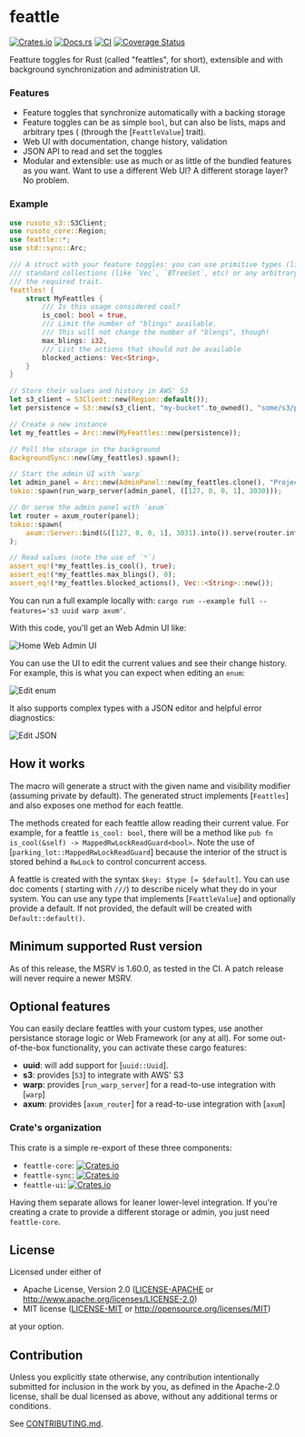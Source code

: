 # feattle

[![Crates.io](https://img.shields.io/crates/v/feattle.svg)](https://crates.io/crates/feattle)
[![Docs.rs](https://docs.rs/feattle/badge.svg)](https://docs.rs/feattle)
[![CI](https://github.com/sitegui/feattle-rs/workflows/Continuous%20Integration/badge.svg)](https://github.com/sitegui/feattle-rs/actions)
[![Coverage Status](https://coveralls.io/repos/github/sitegui/feattle-rs/badge.svg?branch=master)](https://coveralls.io/github/sitegui/feattle-rs?branch=master)

Featture toggles for Rust  (called "feattles", for short), extensible and with background
synchronization and administration UI.

### Features
- Feature toggles that synchronize automatically with a backing storage
- Feature toggles can be as simple `bool`, but can also be lists, maps and arbitrary tpes (
  (through the [`FeattleValue`] trait).
- Web UI with documentation, change history, validation
- JSON API to read and set the toggles
- Modular and extensible: use as much or as little of the bundled features as you want. Want to
  use a different Web UI? A different storage layer? No problem.

### Example

```rust
use rusoto_s3::S3Client;
use rusoto_core::Region;
use feattle::*;
use std::sync::Arc;

/// A struct with your feature toggles: you can use primitive types (like `bool`, `i32`, etc),
/// standard collections (like `Vec`, `BTreeSet`, etc) or any arbitrary type that implements
/// the required trait.
feattles! {
    struct MyFeattles {
        /// Is this usage considered cool?
        is_cool: bool = true,
        /// Limit the number of "blings" available.
        /// This will not change the number of "blengs", though!
        max_blings: i32,
        /// List the actions that should not be available
        blocked_actions: Vec<String>,
    }
}

// Store their values and history in AWS' S3
let s3_client = S3Client::new(Region::default());
let persistence = S3::new(s3_client, "my-bucket".to_owned(), "some/s3/prefix/".to_owned());

// Create a new instance
let my_feattles = Arc::new(MyFeattles::new(persistence));

// Poll the storage in the background
BackgroundSync::new(&my_feattles).spawn();

// Start the admin UI with `warp`
let admin_panel = Arc::new(AdminPanel::new(my_feattles.clone(), "Project Panda - DEV".to_owned()));
tokio::spawn(run_warp_server(admin_panel, ([127, 0, 0, 1], 3030)));

// Or serve the admin panel with `axum`
let router = axum_router(panel);
tokio::spawn(
    axum::Server::bind(&([127, 0, 0, 1], 3031).into()).serve(router.into_make_service()),
);

// Read values (note the use of `*`)
assert_eq!(*my_feattles.is_cool(), true);
assert_eq!(*my_feattles.max_blings(), 0);
assert_eq!(*my_feattles.blocked_actions(), Vec::<String>::new());
```

You can run a full example locally with: `cargo run --example full --features='s3 uuid warp axum'`.

With this code, you'll get an Web Admin UI like:

![Home Web Admin UI](https://raw.githubusercontent.com/sitegui/feattle-rs/master/imgs/home.png)

You can use the UI to edit the current values and see their change history. For example, this
is what you can expect when editing an `enum`:

![Edit enum](https://raw.githubusercontent.com/sitegui/feattle-rs/master/imgs/edit_enum.png)

It also supports complex types with a JSON editor and helpful error diagnostics:

![Edit JSON](https://raw.githubusercontent.com/sitegui/feattle-rs/master/imgs/edit_json.png)

## How it works

The macro will generate a struct with the given name and visibility modifier (assuming private
by default). The generated struct implements [`Feattles`] and also exposes one method for each
feattle.

The methods created for each feattle allow reading their current value. For example, for a
feattle `is_cool: bool`, there will be a method like
`pub fn is_cool(&self) -> MappedRwLockReadGuard<bool>`. Note the use of
[`parking_lot::MappedRwLockReadGuard`] because the interior of the struct is stored behind a `RwLock` to
control concurrent access.

A feattle is created with the syntax `$key: $type [= $default]`. You can use doc coments (
starting with `///`) to describe nicely what they do in your system. You can use any type that
implements [`FeattleValue`] and optionally provide a default. If not provided, the default
will be created with `Default::default()`.

## Minimum supported Rust version

As of this release, the MSRV is 1.60.0, as tested in the CI. A patch release will never require
a newer MSRV.

## Optional features

You can easily declare feattles with your custom types, use another persistance storage logic
or Web Framework (or any at all). For some out-of-the-box functionality, you can activate these
cargo features:

- **uuid**: will add support for [`uuid::Uuid`].
- **s3**: provides [`S3`] to integrate with AWS' S3
- **warp**: provides [`run_warp_server`] for a read-to-use integration with [`warp`]
- **axum**: provides [`axum_router`] for a read-to-use integration with [`axum`]

### Crate's organization

This crate is a simple re-export of these three components:

* `feattle-core`: [![Crates.io](https://img.shields.io/crates/v/feattle-core.svg)](https://crates.io/crates/feattle-core)
* `feattle-sync`: [![Crates.io](https://img.shields.io/crates/v/feattle-sync.svg)](https://crates.io/crates/feattle-sync)
* `feattle-ui`: [![Crates.io](https://img.shields.io/crates/v/feattle-ui.svg)](https://crates.io/crates/feattle-ui)

Having them separate allows for leaner lower-level integration. If you're creating a crate to
provide a different storage or admin, you just need `feattle-core`.

## License

Licensed under either of

 * Apache License, Version 2.0
   ([LICENSE-APACHE](LICENSE-APACHE) or http://www.apache.org/licenses/LICENSE-2.0)
 * MIT license
   ([LICENSE-MIT](LICENSE-MIT) or http://opensource.org/licenses/MIT)

at your option.

## Contribution

Unless you explicitly state otherwise, any contribution intentionally submitted
for inclusion in the work by you, as defined in the Apache-2.0 license, shall be
dual licensed as above, without any additional terms or conditions.

See [CONTRIBUTING.md](CONTRIBUTING.md).
